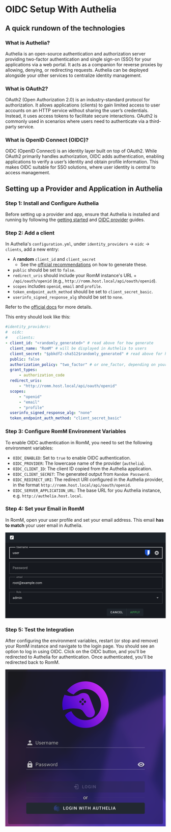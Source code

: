 # OIDC Setup With Authelia

## A quick rundown of the technologies

### What is Authelia?

Authelia is an open-source authentication and authorization server providing two-factor authentication and single sign-on (SSO) for your applications via a web portal. It acts as a companion for reverse proxies by allowing, denying, or redirecting requests. Authelia can be deployed alongside your other services to centralize identity management.

### What is OAuth2?

OAuth2 (Open Authorization 2.0) is an industry-standard protocol for authorization. It allows applications (clients) to gain limited access to user accounts on an HTTP service without sharing the user’s credentials. Instead, it uses access tokens to facilitate secure interactions. OAuth2 is commonly used in scenarios where users need to authenticate via a third-party service.

### What is OpenID Connect (OIDC)?

OIDC (OpenID Connect) is an identity layer built on top of OAuth2. While OAuth2 primarily handles authorization, OIDC adds authentication, enabling applications to verify a user’s identity and obtain profile information. This makes OIDC suitable for SSO solutions, where user identity is central to access management.

## Setting up a Provider and Application in Authelia

### Step 1: Install and Configure Authelia

Before setting up a provider and app, ensure that Authelia is installed and running by following the [getting started](https://www.authelia.com/integration/prologue/get-started/) and [OIDC provider](https://www.authelia.com/configuration/identity-providers/openid-connect/provider/) guides.

### Step 2: Add a client

In Authelia's `configuration.yml`, under `identity_providers` → `oidc` → `clients`, add a new entry:

- A **random** `client_id` and `client_secret`
    - See the [official recommendations](https://www.authelia.com/integration/openid-connect/frequently-asked-questions/#how-do-i-generate-a-client-identifier-or-client-secret) on how to generate these.
- `public` should be set to `false`.
- `redirect_uris` should include your RomM instance's URL + `/api/oauth/openid` (e.g., `http://romm.host.local/api/oauth/openid`).
- `scopes` includes `openid`, `email` and `profile`.
- `token_endpoint_auth_method` should be set to `client_secret_basic`.
- `userinfo_signed_response_alg` should be set to `none`.

Refer to the [official docs](https://www.authelia.com/configuration/identity-providers/openid-connect/clients/) for more details.

This entry should look like this:

```yaml
#identity_providers:
#  oidc:
#    clients:
- client_id: "<randomly_generated>" # read above for how generate
  client_name: "RomM" # will be displayed in Authelia to users
  client_secret: "$pbkdf2-sha512$randomly_generated" # read above for how generate
  public: false
  authorization_policy: "two_factor" # or one_factor, depending on your needs
  grant_types:
      - authorization_code
  redirect_uris:
      - "http://romm.host.local/api/oauth/openid"
  scopes:
      - "openid"
      - "email"
      - "profile"
  userinfo_signed_response_alg: "none"
  token_endpoint_auth_method: "client_secret_basic"
```

### Step 3: Configure RomM Environment Variables

To enable OIDC authentication in RomM, you need to set the following environment variables:

- `OIDC_ENABLED`: Set to `true` to enable OIDC authentication.
- `OIDC_PROVIDER`: The lowercase name of the provider (`authelia`).
- `OIDC_CLIENT_ID`: The client ID copied from the Authelia application.
- `OIDC_CLIENT_SECRET`: The generated output from `Random Password`.
- `OIDC_REDIRECT_URI`: The redirect URI configured in the Authelia provider, in the format `http://romm.host.local/api/oauth/openid`.
- `OIDC_SERVER_APPLICATION_URL`: The base URL for you Authelia instance, e.g. `http://authelia.host.local`.

### Step 4: Set your Email in RomM

In RomM, open your user profile and set your email address. This email **has to match** your user email in Authelia.

![Set email](../resources/authelia/1-user-profile.png)

### Step 5: Test the Integration

After configuring the environment variables, restart (or stop and remove) your RomM instance and navigate to the login page. You should see an option to log in using OIDC. Click on the OIDC button, and you'll be redirected to Authelia for authentication. Once authenticated, you'll be redirected back to RomM.

![Login with OIDC](../resources/authelia/2-romm-login.png)
